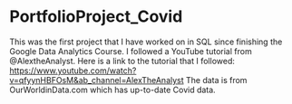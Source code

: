 # PortfolioProject_Covid
This was the first project that I have worked on in SQL since finishing the Google Data Analytics Course. I followed a YouTube tutorial from @AlextheAnalyst. 
Here is a link to the tutorial that I followed: https://www.youtube.com/watch?v=qfyynHBFOsM&ab_channel=AlexTheAnalyst
The data is from OurWorldinData.com which has up-to-date Covid data. 
